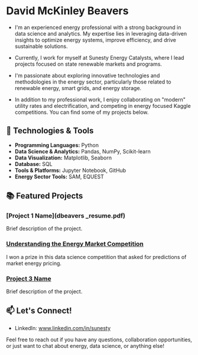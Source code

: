 # David McKinley Beavers

- I'm an experienced energy professional with a strong background in data science and analytics. My expertise lies in leveraging data-driven insights to optimize energy systems, improve efficiency, and drive sustainable solutions.

- Currently, I work for myself at Sunesty Energy Catalysts, where I lead projects focused on state renewable markets and programs.

- I'm passionate about exploring innovative technologies and methodologies in the energy sector, particularly those related to renewable energy, smart grids, and energy storage.

- In addition to my professional work, I enjoy collaborating on "modern" utility rates and electrification, and competing in energy focused Kaggle competitions. You can find some of my projects below.

## 🔧 Technologies & Tools

- **Programming Languages:** Python
- **Data Science & Analytics:** Pandas, NumPy, Scikit-learn
- **Data Visualization:** Matplotlib, Seaborn
- **Database:** SQL
- **Tools & Platforms:** Jupyter Notebook, GitHub
- **Energy Sector Tools:** SAM, EQUEST

## 📚 Featured Projects

### [Project 1 Name](dbeavers _resume.pdf)
Brief description of the project.

### [Understanding the Energy Market Competition](https://app.datacamp.com/workspace/w/d2d5cc6b-8b64-434a-a772-5a55e0a6d04e)
I won a prize in this data science competition that asked for predictions of market energy pricing.

### [Project 3 Name](link_to_project3_repo)
Brief description of the project.

## 📫 Let's Connect!

- LinkedIn: www.linkedin.com/in/sunesty

Feel free to reach out if you have any questions, collaboration opportunities, or just want to chat about energy, data science, or anything else!

